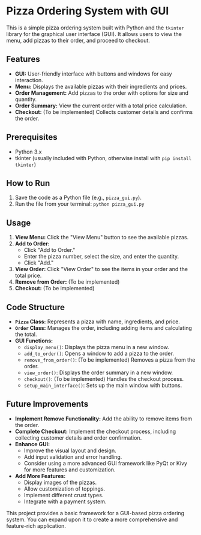 # Pizza Ordering System with GUI

This is a simple pizza ordering system built with Python and the `tkinter` library for the graphical user interface (GUI). It allows users to view the menu, add pizzas to their order, and proceed to checkout.

## Features

* **GUI:** User-friendly interface with buttons and windows for easy interaction.
* **Menu:** Displays the available pizzas with their ingredients and prices.
* **Order Management:** Add pizzas to the order with options for size and quantity.
* **Order Summary:** View the current order with a total price calculation.
* **Checkout:** (To be implemented) Collects customer details and confirms the order.

## Prerequisites

* Python 3.x
* tkinter (usually included with Python, otherwise install with `pip install tkinter`)

## How to Run

1. Save the code as a Python file (e.g., `pizza_gui.py`).
2. Run the file from your terminal: `python pizza_gui.py`

## Usage

1. **View Menu:** Click the "View Menu" button to see the available pizzas.
2. **Add to Order:**
   * Click "Add to Order."
   * Enter the pizza number, select the size, and enter the quantity.
   * Click "Add."
3. **View Order:** Click "View Order" to see the items in your order and the total price.
4. **Remove from Order:** (To be implemented)
5. **Checkout:** (To be implemented)

## Code Structure

* **`Pizza` Class:** Represents a pizza with name, ingredients, and price.
* **`Order` Class:** Manages the order, including adding items and calculating the total.
* **GUI Functions:**
    * `display_menu()`: Displays the pizza menu in a new window.
    * `add_to_order()`: Opens a window to add a pizza to the order.
    * `remove_from_order()`: (To be implemented) Removes a pizza from the order.
    * `view_order()`: Displays the order summary in a new window.
    * `checkout()`: (To be implemented) Handles the checkout process.
    * `setup_main_interface()`: Sets up the main window with buttons.

## Future Improvements

* **Implement Remove Functionality:** Add the ability to remove items from the order.
* **Complete Checkout:** Implement the checkout process, including collecting customer details and order confirmation.
* **Enhance GUI:**
    * Improve the visual layout and design.
    * Add input validation and error handling.
    * Consider using a more advanced GUI framework like PyQt or Kivy for more features and customization.
* **Add More Features:**
    * Display images of the pizzas.
    * Allow customization of toppings.
    * Implement different crust types.
    * Integrate with a payment system.

This project provides a basic framework for a GUI-based pizza ordering system. You can expand upon it to create a more comprehensive and feature-rich application.
